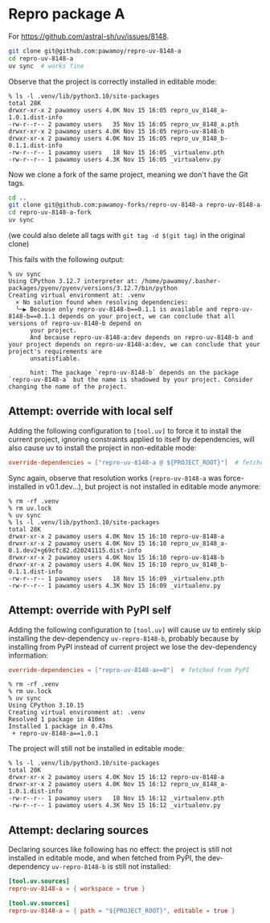 # Repro package A

For https://github.com/astral-sh/uv/issues/8148.

```bash
git clone git@github.com:pawamoy/repro-uv-8148-a
cd repro-uv-8148-a
uv sync  # works fine
```

Observe that the project is correctly installed in editable mode:

```console
% ls -l .venv/lib/python3.10/site-packages
total 28K
drwxr-xr-x 2 pawamoy users 4.0K Nov 15 16:05 repro_uv_8148_a-1.0.1.dist-info
-rw-r--r-- 2 pawamoy users   35 Nov 15 16:05 repro_uv_8148_a.pth
drwxr-xr-x 2 pawamoy users 4.0K Nov 15 16:05 repro-uv-8148-b
drwxr-xr-x 2 pawamoy users 4.0K Nov 15 16:05 repro_uv_8148_b-0.1.1.dist-info
-rw-r--r-- 1 pawamoy users   18 Nov 15 16:05 _virtualenv.pth
-rw-r--r-- 1 pawamoy users 4.3K Nov 15 16:05 _virtualenv.py
```

Now we clone a fork of the same project, meaning we don't have the Git tags.

```bash
cd ..
git clone git@github.com:pawamoy-forks/repro-uv-8148-a repro-uv-8148-a-fork
cd repro-uv-8148-a-fork
uv sync
```

(we could also delete all tags with `git tag -d $(git tag)` in the original clone)

This fails with the following output:

```console
% uv sync
Using CPython 3.12.7 interpreter at: /home/pawamoy/.basher-packages/pyenv/pyenv/versions/3.12.7/bin/python
Creating virtual environment at: .venv
  × No solution found when resolving dependencies:
  ╰─▶ Because only repro-uv-8148-b==0.1.1 is available and repro-uv-8148-b==0.1.1 depends on your project, we can conclude that all versions of repro-uv-8148-b depend on
      your project.
      And because repro-uv-8148-a:dev depends on repro-uv-8148-b and your project depends on repro-uv-8148-a:dev, we can conclude that your project's requirements are
      unsatisfiable.

      hint: The package `repro-uv-8148-b` depends on the package `repro-uv-8148-a` but the name is shadowed by your project. Consider changing the name of the project.
```

## Attempt: override with local self

Adding the following configuration to `[tool.uv]` to force it to install the current project, ignoring constraints applied to itself by dependencies, will also cause uv to install the project in non-editable mode:

```toml
override-dependencies = ["repro-uv-8148-a @ ${PROJECT_ROOT}"]  # fetched from the current directory
```

Sync again, observe that resolution works (`repro-uv-8148-a` was force-installed in v0.1.dev...), but project is not installed in editable mode anymore:

```console
% rm -rf .venv
% rm uv.lock
% uv sync
% ls -l .venv/lib/python3.10/site-packages
total 28K
drwxr-xr-x 2 pawamoy users 4.0K Nov 15 16:10 repro-uv-8148-a
drwxr-xr-x 2 pawamoy users 4.0K Nov 15 16:10 repro_uv_8148_a-0.1.dev2+g69cfc82.d20241115.dist-info
drwxr-xr-x 2 pawamoy users 4.0K Nov 15 16:10 repro-uv-8148-b
drwxr-xr-x 2 pawamoy users 4.0K Nov 15 16:10 repro_uv_8148_b-0.1.1.dist-info
-rw-r--r-- 1 pawamoy users   18 Nov 15 16:09 _virtualenv.pth
-rw-r--r-- 1 pawamoy users 4.3K Nov 15 16:09 _virtualenv.py
```

## Attempt: override with PyPI self

Adding the following configuration to `[tool.uv]` will cause uv to entirely skip installing the dev-dependency `uv-repro-8148-b`, probably because by installing from PyPI instead of current project we lose the dev-dependency information:

```toml
override-dependencies = ["repro-uv-8148-a>=0"]  # fetched from PyPI
```

```console
% rm -rf .venv
% rm uv.lock
% uv sync
Using CPython 3.10.15
Creating virtual environment at: .venv
Resolved 1 package in 410ms
Installed 1 package in 0.47ms
 + repro-uv-8148-a==1.0.1
```

The project will still not be installed in editable mode:

```console
% ls -l .venv/lib/python3.10/site-packages
total 20K
drwxr-xr-x 2 pawamoy users 4.0K Nov 15 16:12 repro-uv-8148-a
drwxr-xr-x 2 pawamoy users 4.0K Nov 15 16:12 repro_uv_8148_a-1.0.1.dist-info
-rw-r--r-- 1 pawamoy users   18 Nov 15 16:12 _virtualenv.pth
-rw-r--r-- 1 pawamoy users 4.3K Nov 15 16:12 _virtualenv.py
```

## Attempt: declaring sources

Declaring sources like following has no effect: the project is still not installed in editable mode, and when fetched from PyPI, the dev-dependency `uv-repro-8148-b` is still not installed:

```toml
[tool.uv.sources]
repro-uv-8148-a = { workspace = true }
```

```toml
[tool.uv.sources]
repro-uv-8148-a = { path = "${PROJECT_ROOT}", editable = true }
```
